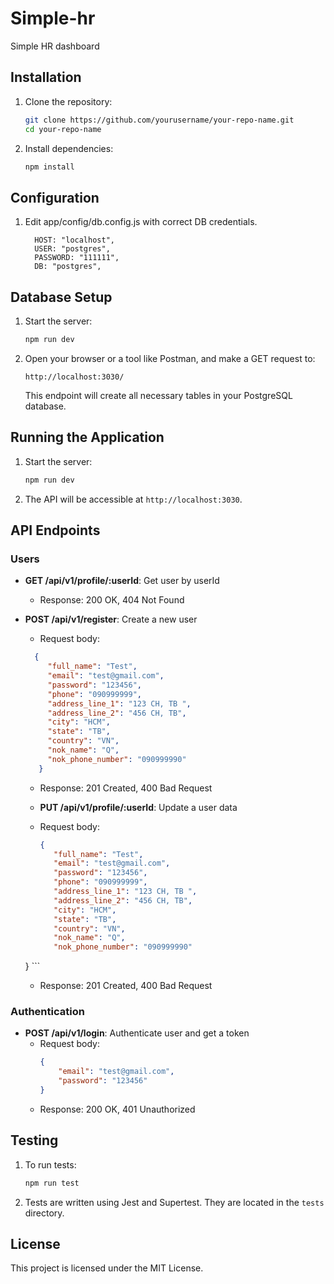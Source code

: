 # Simple-hr
Simple HR dashboard

## Installation

1. Clone the repository:
    ```bash
    git clone https://github.com/yourusername/your-repo-name.git
    cd your-repo-name
    ```

2. Install dependencies:
    ```bash
    npm install
    ```

## Configuration

1. Edit app/config/db.config.js with correct DB credentials.
    ```env
      HOST: "localhost",
      USER: "postgres",
      PASSWORD: "111111",
      DB: "postgres",
    ```

## Database Setup

1. Start the server:
    ```bash
    npm run dev
    ```

2. Open your browser or a tool like Postman, and make a GET request to:
    ```
    http://localhost:3030/
    ```
   This endpoint will create all necessary tables in your PostgreSQL database.

## Running the Application

1. Start the server:
    ```bash
    npm run dev
    ```

2. The API will be accessible at `http://localhost:3030`.

## API Endpoints

### Users

- **GET /api/v1/profile/:userId**: Get user by userId
    - Response: 200 OK, 404 Not Found

- **POST /api/v1/register**: Create a new user
    - Request body:
   ```json
     {
        "full_name": "Test",
        "email": "test@gmail.com",
        "password": "123456",
        "phone": "090999999",
        "address_line_1": "123 CH, TB ",
        "address_line_2": "456 CH, TB",
        "city": "HCM",
        "state": "TB",
        "country": "VN",
        "nok_name": "Q",
        "nok_phone_number": "090999990"
      }
    ```
    - Response: 201 Created, 400 Bad Request
    
  - **PUT /api/v1/profile/:userId**: Update a user data
   - Request body:
     ```json
     {
        "full_name": "Test",
        "email": "test@gmail.com",
        "password": "123456",
        "phone": "090999999",
        "address_line_1": "123 CH, TB ",
        "address_line_2": "456 CH, TB",
        "city": "HCM",
        "state": "TB",
        "country": "VN",
        "nok_name": "Q",
        "nok_phone_number": "090999990"
    }
      ```
    - Response: 201 Created, 400 Bad Request

### Authentication

- **POST /api/v1/login**: Authenticate user and get a token
    - Request body:
      ```json
      {
          "email": "test@gmail.com",
          "password": "123456"
      }
      ```
    - Response: 200 OK, 401 Unauthorized

## Testing

1. To run tests:
    ```bash
    npm run test
    ```

2. Tests are written using Jest and Supertest. They are located in the `tests` directory.

## License

This project is licensed under the MIT License.
